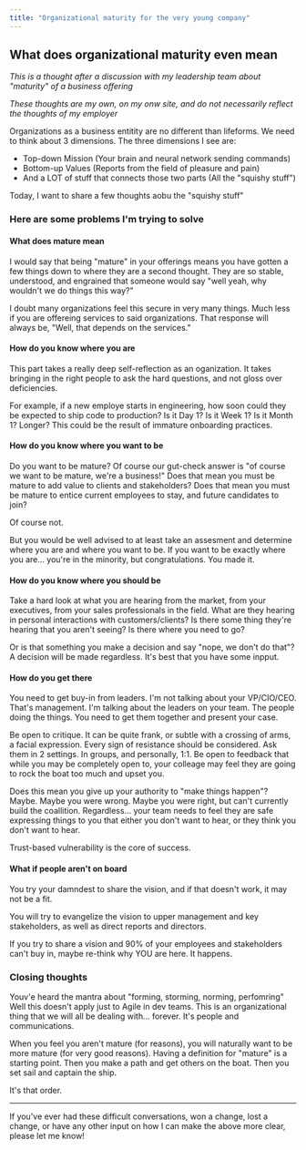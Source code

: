 ```yaml
---
title: "Organizational maturity for the very young company"
---
```


## What does organizational maturity even mean

_This is a thought after a discussion with my leadership team about "maturity" of a business offering_

_These thoughts are my own, on my onw site, and do not necessarily reflect the thoughts of my employer_

Organizations as a business entitity are no different than lifeforms. We need to think about 3 dimensions. The three dimensions I see are:

- Top-down Mission (Your brain and neural network sending commands)
- Bottom-up Values (Reports from the field of pleasure and pain)
- And a LOT of stuff that connects those two parts (All the "squishy stuff")

Today, I want to share a few thoughts aobu the "squishy stuff"

### Here are some problems I'm trying to solve

#### What does mature mean

I would say that being "mature" in your offerings means you have gotten a few things down to where they are a second thought. They are so stable, understood, and engrained that someone would say "well yeah, why wouldn't we do things this way?"

I doubt many organizations feel this secure in very many things. Much less if you are offereing services to said organizations. That response will always be, "Well, that depends on the services."

#### How do you know where you are

This part takes a really deep self-reflection as an oganization. It takes bringing in the right people to ask the hard questions, and not gloss over deficiencies.

For example, if a new employe starts in engineering, how soon could they be expected to ship code to production? Is it Day 1? Is it Week 1? Is it Month 1? Longer? This could be the result of immature onboarding practices.

#### How do you know where you want to be

Do you want to be mature? Of course our gut-check answer is "of course we want to be mature, we're a business!" Does that mean you must be mature to add value to clients and stakeholders? Does that mean you must be mature to entice current employees to stay, and future candidates to join?

Of course not.

But you would be well advised to at least take an assesment and determine where you are and where you want to be. If you want to be exactly where you are... you're in the minority, but congratulations. You made it.

#### How do you know where you should be

Take a hard look at what you are hearing from the market, from your executives, from your sales professionals in the field. What are they hearing in personal interactions with customers/clients? Is there some thing they're hearing that you aren't seeing? Is there where you need to go?

Or is that something you make a decision and say "nope, we don't do that"? A decision will be made regardless. It's best that you have some inpput.

#### How do you get there

You need to get buy-in from leaders. I'm not talking about your VP/CIO/CEO. That's management. I'm talking about the leaders on your team. The people doing the things. You need to get them together and present your case.

Be open to critique. It can be quite frank, or subtle with a crossing of arms, a facial expression. Every sign of resistance should be considered. Ask them in 2 settings. In groups, and personally, 1:1. Be open to feedback that while you may be completely open to, your colleage may feel they are going to rock the boat too much and upset you.

Does this mean you give up your authority to "make things happen"? Maybe. Maybe you were wrong. Maybe you were right, but can't currently build the coallition. Regardless... your team needs to feel they are safe expressing things to you that either you don't want to hear, or they think you don't want to hear.

Trust-based vulnerability is the core of success.

#### What if people aren't on board

You try your damndest to share the vision, and if that doesn't work, it may not be a fit.

You will try to evangelize the vision to upper management and key stakeholders, as well as direct reports and directors.

If you try to share a vision and 90% of your employees and stakeholders can't buy in, maybe re-think why YOU are here. It happens.

### Closing thoughts

Youv'e heard the mantra about "forming, storming, norming, perfomring" Well this doesn't apply just to Agile in dev teams. This is an organizational thing that we will all be dealing with... forever. It's people and communications.

When you feel you aren't mature (for reasons), you will naturally want to be more mature (for very good reasons). Having a definition for "mature" is a starting point. Then you make a path and get others on the boat. Then you set sail and captain the ship.

It's that order.

---

If you've ever had these difficult conversations, won a change, lost a change, or have any other input on how I can make the above more clear, please let me know!
